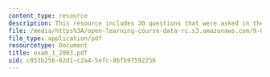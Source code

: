 ```yaml
---
content_type: resource
description: This resource includes 30 questions that were asked in the midterm exam.
file: /media/https%3A/open-learning-course-data-rc.s3.amazonaws.com/9-01-neuroscience-and-behavior-fall-2003/c053b25662d1c2a45efc86fb97592256_exam_1_2003.pdf
file_type: application/pdf
resourcetype: Document
title: exam_1_2003.pdf
uid: c053b256-62d1-c2a4-5efc-86fb97592256
---
```

